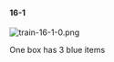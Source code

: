#### 16-1
![train-16-1-0.png](https://github.com/lil-lab/nlvr/raw/master/nlvr/train/images/31/train-16-1-0.png "train-16-1-0.png")

One box has 3 blue items